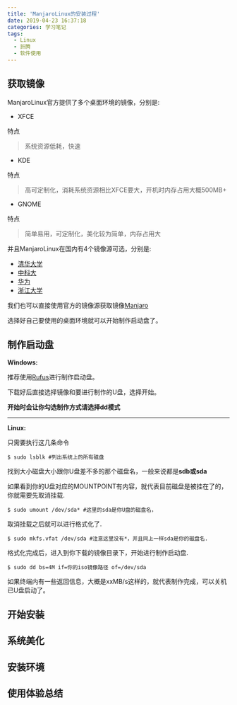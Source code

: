 ```yaml
---
title: 'ManjaroLinux的安装过程'
date: 2019-04-23 16:37:18
categories: 学习笔记
tags:
  - Linux
  - 折腾
  - 软件使用
---
```


## 获取镜像
ManjaroLinux官方提供了多个桌面环境的镜像，分别是:
- XFCE 

特点

> 系统资源低耗，快速

- KDE

特点

> 高可定制化，消耗系统资源相比XFCE要大，开机时内存占用大概500MB+

- GNOME

特点

> 简单易用，可定制化，美化较为简单，内存占用大

并且ManjaroLinux在国内有4个镜像源可选，分别是:
- [清华大学](https://mirrors.tuna.tsinghua.edu.cn/manjaro-cd/)
- [中科大](http://mirrors.ustc.edu.cn/manjaro-cd/)
- [华为](https://mirrors.huaweicloud.com/manjaro-cd/)
- [浙江大学](http://mirrors.zju.edu.cn/manjaro/)

我们也可以直接使用官方的镜像源获取镜像[Manjaro](https://manjaro.org/get-manjaro/)

选择好自己要使用的桌面环境就可以开始制作启动盘了。

## 制作启动盘

**Windows:**

推荐使用[Rufus](https://github.com/pbatard/rufus/releases/download/v3.5/rufus-3.5.exe)进行制作启动盘。

下载好后直接选择镜像和要进行制作的U盘，选择开始。

**开始时会让你勾选制作方式请选择dd模式**

---

**Linux:**

只需要执行这几条命令

~~~shell
$ sudo lsblk #列出系统上的所有磁盘
~~~

找到大小磁盘大小跟你U盘差不多的那个磁盘名，一般来说都是**sdb或sda**

如果看到你的U盘对应的MOUNTPOINT有内容，就代表目前磁盘是被挂在了的，你就需要先取消挂载.

~~~shell
$ sudo umount /dev/sda* #这里的sda是你U盘的磁盘名，
~~~

取消挂载之后就可以进行格式化了.

~~~shell
$ sudo mkfs.vfat /dev/sda #注意这里没有*，并且同上一样sda是你的磁盘名.
~~~

格式化完成后，进入到你下载的镜像目录下，开始进行制作启动盘.

~~~shell
$ sudo dd bs=4M if=你的iso镜像路径 of=/dev/sda
~~~

如果终端内有一些返回信息，大概是xxMB/s这样的，就代表制作完成，可以关机已U盘启动了。

## 开始安装

## 系统美化

## 安装环境

## 使用体验总结

